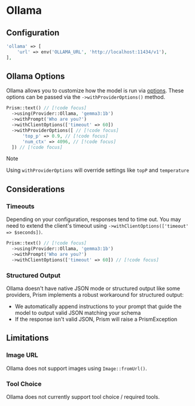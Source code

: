 # Ollama
## Configuration

```php
'ollama' => [
    'url' => env('OLLAMA_URL', 'http://localhost:11434/v1'),
],
```

## Ollama Options

Ollama allows you to customize how the model is run via [options](https://github.com/ollama/ollama/blob/main/docs/modelfile.md#parameter). These options can be passed via the `->withProviderOptions()` method.

```php
Prism::text() // [!code focus]
  ->using(Provider::Ollama, 'gemma3:1b')
  ->withPrompt('Who are you?')
  ->withClientOptions(['timeout' => 60])
  ->withProviderOptions([ // [!code focus]
      'top_p' => 0.9, // [!code focus]
      'num_ctx' => 4096, // [!code focus]
  ]) // [!code focus]
```

> [!NOTE]
> Using `withProviderOptions` will override settings like `topP` and `temperature`

## Considerations
### Timeouts

Depending on your configuration, responses tend to time out. You may need to extend the client's timeout using `->withClientOptions(['timeout' => $seconds])`.

```php
Prism::text() // [!code focus]
  ->using(Provider::Ollama, 'gemma3:1b')
  ->withPrompt('Who are you?')
  ->withClientOptions(['timeout' => 60]) // [!code focus]
```

### Structured Output

Ollama doesn't have native JSON mode or structured output like some providers, Prism implements a robust workaround for structured output:

- We automatically append instructions to your prompt that guide the model to output valid JSON matching your schema
- If the response isn't valid JSON, Prism will raise a PrismException

## Limitations
### Image URL

Ollama does not support images using `Image::fromUrl()`.

### Tool Choice

Ollama does not currently support tool choice / required tools.
